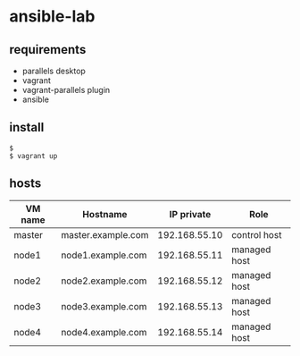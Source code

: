 # ansible-lab

## requirements

- parallels desktop
- vagrant
- vagrant-parallels plugin
- ansible

## install

```shell
$ 
$ vagrant up
```

## hosts

| VM name  | Hostname           | IP private    |Role          |
| -------- | ------------------ | ------------- | ------------ |
| master   | master.example.com | 192.168.55.10 | control host |
| node1    | node1.example.com  | 192.168.55.11 | managed host |
| node2    | node2.example.com  | 192.168.55.12 | managed host |
| node3    | node3.example.com  | 192.168.55.13 | managed host |
| node4    | node4.example.com  | 192.168.55.14 | managed host |

